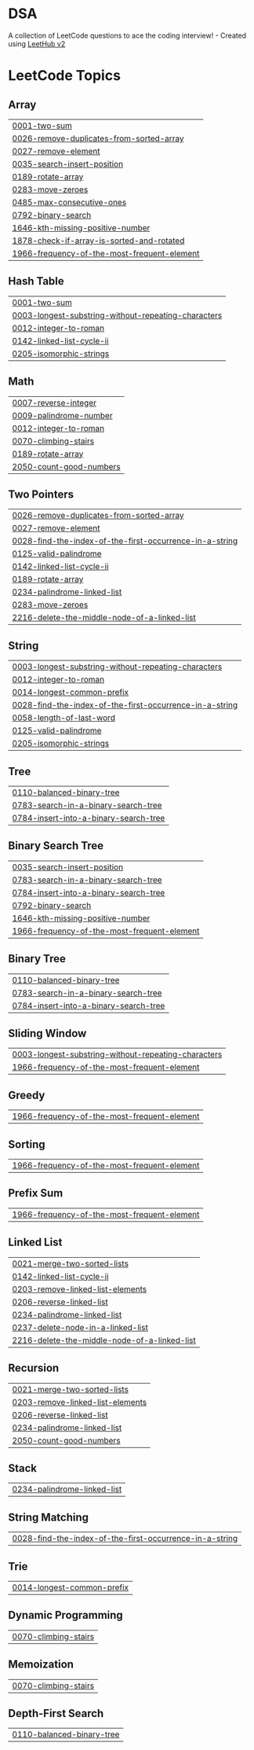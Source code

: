 # DSA
A collection of LeetCode questions to ace the coding interview! - Created using [LeetHub v2](https://github.com/arunbhardwaj/LeetHub-2.0)

<!---LeetCode Topics Start-->
# LeetCode Topics
## Array
|  |
| ------- |
| [0001-two-sum](https://github.com/Vroy4298/DSA/tree/master/0001-two-sum) |
| [0026-remove-duplicates-from-sorted-array](https://github.com/Vroy4298/DSA/tree/master/0026-remove-duplicates-from-sorted-array) |
| [0027-remove-element](https://github.com/Vroy4298/DSA/tree/master/0027-remove-element) |
| [0035-search-insert-position](https://github.com/Vroy4298/DSA/tree/master/0035-search-insert-position) |
| [0189-rotate-array](https://github.com/Vroy4298/DSA/tree/master/0189-rotate-array) |
| [0283-move-zeroes](https://github.com/Vroy4298/DSA/tree/master/0283-move-zeroes) |
| [0485-max-consecutive-ones](https://github.com/Vroy4298/DSA/tree/master/0485-max-consecutive-ones) |
| [0792-binary-search](https://github.com/Vroy4298/DSA/tree/master/0792-binary-search) |
| [1646-kth-missing-positive-number](https://github.com/Vroy4298/DSA/tree/master/1646-kth-missing-positive-number) |
| [1878-check-if-array-is-sorted-and-rotated](https://github.com/Vroy4298/DSA/tree/master/1878-check-if-array-is-sorted-and-rotated) |
| [1966-frequency-of-the-most-frequent-element](https://github.com/Vroy4298/DSA/tree/master/1966-frequency-of-the-most-frequent-element) |
## Hash Table
|  |
| ------- |
| [0001-two-sum](https://github.com/Vroy4298/DSA/tree/master/0001-two-sum) |
| [0003-longest-substring-without-repeating-characters](https://github.com/Vroy4298/DSA/tree/master/0003-longest-substring-without-repeating-characters) |
| [0012-integer-to-roman](https://github.com/Vroy4298/DSA/tree/master/0012-integer-to-roman) |
| [0142-linked-list-cycle-ii](https://github.com/Vroy4298/DSA/tree/master/0142-linked-list-cycle-ii) |
| [0205-isomorphic-strings](https://github.com/Vroy4298/DSA/tree/master/0205-isomorphic-strings) |
## Math
|  |
| ------- |
| [0007-reverse-integer](https://github.com/Vroy4298/DSA/tree/master/0007-reverse-integer) |
| [0009-palindrome-number](https://github.com/Vroy4298/DSA/tree/master/0009-palindrome-number) |
| [0012-integer-to-roman](https://github.com/Vroy4298/DSA/tree/master/0012-integer-to-roman) |
| [0070-climbing-stairs](https://github.com/Vroy4298/DSA/tree/master/0070-climbing-stairs) |
| [0189-rotate-array](https://github.com/Vroy4298/DSA/tree/master/0189-rotate-array) |
| [2050-count-good-numbers](https://github.com/Vroy4298/DSA/tree/master/2050-count-good-numbers) |
## Two Pointers
|  |
| ------- |
| [0026-remove-duplicates-from-sorted-array](https://github.com/Vroy4298/DSA/tree/master/0026-remove-duplicates-from-sorted-array) |
| [0027-remove-element](https://github.com/Vroy4298/DSA/tree/master/0027-remove-element) |
| [0028-find-the-index-of-the-first-occurrence-in-a-string](https://github.com/Vroy4298/DSA/tree/master/0028-find-the-index-of-the-first-occurrence-in-a-string) |
| [0125-valid-palindrome](https://github.com/Vroy4298/DSA/tree/master/0125-valid-palindrome) |
| [0142-linked-list-cycle-ii](https://github.com/Vroy4298/DSA/tree/master/0142-linked-list-cycle-ii) |
| [0189-rotate-array](https://github.com/Vroy4298/DSA/tree/master/0189-rotate-array) |
| [0234-palindrome-linked-list](https://github.com/Vroy4298/DSA/tree/master/0234-palindrome-linked-list) |
| [0283-move-zeroes](https://github.com/Vroy4298/DSA/tree/master/0283-move-zeroes) |
| [2216-delete-the-middle-node-of-a-linked-list](https://github.com/Vroy4298/DSA/tree/master/2216-delete-the-middle-node-of-a-linked-list) |
## String
|  |
| ------- |
| [0003-longest-substring-without-repeating-characters](https://github.com/Vroy4298/DSA/tree/master/0003-longest-substring-without-repeating-characters) |
| [0012-integer-to-roman](https://github.com/Vroy4298/DSA/tree/master/0012-integer-to-roman) |
| [0014-longest-common-prefix](https://github.com/Vroy4298/DSA/tree/master/0014-longest-common-prefix) |
| [0028-find-the-index-of-the-first-occurrence-in-a-string](https://github.com/Vroy4298/DSA/tree/master/0028-find-the-index-of-the-first-occurrence-in-a-string) |
| [0058-length-of-last-word](https://github.com/Vroy4298/DSA/tree/master/0058-length-of-last-word) |
| [0125-valid-palindrome](https://github.com/Vroy4298/DSA/tree/master/0125-valid-palindrome) |
| [0205-isomorphic-strings](https://github.com/Vroy4298/DSA/tree/master/0205-isomorphic-strings) |
## Tree
|  |
| ------- |
| [0110-balanced-binary-tree](https://github.com/Vroy4298/DSA/tree/master/0110-balanced-binary-tree) |
| [0783-search-in-a-binary-search-tree](https://github.com/Vroy4298/DSA/tree/master/0783-search-in-a-binary-search-tree) |
| [0784-insert-into-a-binary-search-tree](https://github.com/Vroy4298/DSA/tree/master/0784-insert-into-a-binary-search-tree) |
## Binary Search Tree
|  |
| ------- |
| [0035-search-insert-position](https://github.com/Vroy4298/DSA/tree/master/0035-search-insert-position) |
| [0783-search-in-a-binary-search-tree](https://github.com/Vroy4298/DSA/tree/master/0783-search-in-a-binary-search-tree) |
| [0784-insert-into-a-binary-search-tree](https://github.com/Vroy4298/DSA/tree/master/0784-insert-into-a-binary-search-tree) |
| [0792-binary-search](https://github.com/Vroy4298/DSA/tree/master/0792-binary-search) |
| [1646-kth-missing-positive-number](https://github.com/Vroy4298/DSA/tree/master/1646-kth-missing-positive-number) |
| [1966-frequency-of-the-most-frequent-element](https://github.com/Vroy4298/DSA/tree/master/1966-frequency-of-the-most-frequent-element) |
## Binary Tree
|  |
| ------- |
| [0110-balanced-binary-tree](https://github.com/Vroy4298/DSA/tree/master/0110-balanced-binary-tree) |
| [0783-search-in-a-binary-search-tree](https://github.com/Vroy4298/DSA/tree/master/0783-search-in-a-binary-search-tree) |
| [0784-insert-into-a-binary-search-tree](https://github.com/Vroy4298/DSA/tree/master/0784-insert-into-a-binary-search-tree) |
## Sliding Window
|  |
| ------- |
| [0003-longest-substring-without-repeating-characters](https://github.com/Vroy4298/DSA/tree/master/0003-longest-substring-without-repeating-characters) |
| [1966-frequency-of-the-most-frequent-element](https://github.com/Vroy4298/DSA/tree/master/1966-frequency-of-the-most-frequent-element) |
## Greedy
|  |
| ------- |
| [1966-frequency-of-the-most-frequent-element](https://github.com/Vroy4298/DSA/tree/master/1966-frequency-of-the-most-frequent-element) |
## Sorting
|  |
| ------- |
| [1966-frequency-of-the-most-frequent-element](https://github.com/Vroy4298/DSA/tree/master/1966-frequency-of-the-most-frequent-element) |
## Prefix Sum
|  |
| ------- |
| [1966-frequency-of-the-most-frequent-element](https://github.com/Vroy4298/DSA/tree/master/1966-frequency-of-the-most-frequent-element) |
## Linked List
|  |
| ------- |
| [0021-merge-two-sorted-lists](https://github.com/Vroy4298/DSA/tree/master/0021-merge-two-sorted-lists) |
| [0142-linked-list-cycle-ii](https://github.com/Vroy4298/DSA/tree/master/0142-linked-list-cycle-ii) |
| [0203-remove-linked-list-elements](https://github.com/Vroy4298/DSA/tree/master/0203-remove-linked-list-elements) |
| [0206-reverse-linked-list](https://github.com/Vroy4298/DSA/tree/master/0206-reverse-linked-list) |
| [0234-palindrome-linked-list](https://github.com/Vroy4298/DSA/tree/master/0234-palindrome-linked-list) |
| [0237-delete-node-in-a-linked-list](https://github.com/Vroy4298/DSA/tree/master/0237-delete-node-in-a-linked-list) |
| [2216-delete-the-middle-node-of-a-linked-list](https://github.com/Vroy4298/DSA/tree/master/2216-delete-the-middle-node-of-a-linked-list) |
## Recursion
|  |
| ------- |
| [0021-merge-two-sorted-lists](https://github.com/Vroy4298/DSA/tree/master/0021-merge-two-sorted-lists) |
| [0203-remove-linked-list-elements](https://github.com/Vroy4298/DSA/tree/master/0203-remove-linked-list-elements) |
| [0206-reverse-linked-list](https://github.com/Vroy4298/DSA/tree/master/0206-reverse-linked-list) |
| [0234-palindrome-linked-list](https://github.com/Vroy4298/DSA/tree/master/0234-palindrome-linked-list) |
| [2050-count-good-numbers](https://github.com/Vroy4298/DSA/tree/master/2050-count-good-numbers) |
## Stack
|  |
| ------- |
| [0234-palindrome-linked-list](https://github.com/Vroy4298/DSA/tree/master/0234-palindrome-linked-list) |
## String Matching
|  |
| ------- |
| [0028-find-the-index-of-the-first-occurrence-in-a-string](https://github.com/Vroy4298/DSA/tree/master/0028-find-the-index-of-the-first-occurrence-in-a-string) |
## Trie
|  |
| ------- |
| [0014-longest-common-prefix](https://github.com/Vroy4298/DSA/tree/master/0014-longest-common-prefix) |
## Dynamic Programming
|  |
| ------- |
| [0070-climbing-stairs](https://github.com/Vroy4298/DSA/tree/master/0070-climbing-stairs) |
## Memoization
|  |
| ------- |
| [0070-climbing-stairs](https://github.com/Vroy4298/DSA/tree/master/0070-climbing-stairs) |
## Depth-First Search
|  |
| ------- |
| [0110-balanced-binary-tree](https://github.com/Vroy4298/DSA/tree/master/0110-balanced-binary-tree) |
<!---LeetCode Topics End-->